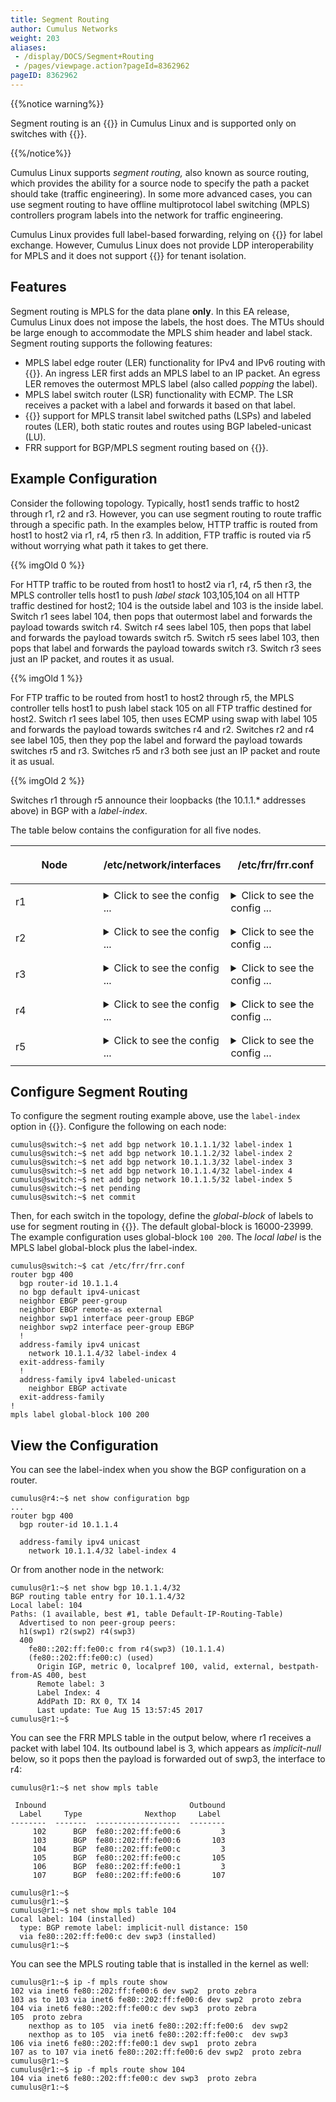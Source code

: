 ```yaml
---
title: Segment Routing
author: Cumulus Networks
weight: 203
aliases:
 - /display/DOCS/Segment+Routing
 - /pages/viewpage.action?pageId=8362962
pageID: 8362962
---
```

{{%notice warning%}}

Segment routing is an {{<exlink url="https://support.cumulusnetworks.com/hc/en-us/articles/202933878" text="early access feature">}} in Cumulus Linux and is supported only on switches with {{<exlink url="https://cumulusnetworks.com/products/hardware-compatibility-list/?asic%5B0%5D=Mellanox%20Spectrum&asic%5B1%5D=Mellanox%20Spectrum_A1" text="Spectrum ASICs">}}.

{{%/notice%}}

Cumulus Linux supports *segment routing,* also known as source routing, which provides the ability for a source node to specify the path a packet should take (traffic engineering). In some more advanced cases, you can use segment routing to have offline multiprotocol label switching (MPLS) controllers program labels into the network for traffic engineering.

Cumulus Linux provides full label-based forwarding, relying on {{<link url="Border-Gateway-Protocol-BGP" text="BGP">}} for label
exchange. However, Cumulus Linux does not provide LDP interoperability for MPLS and it does not support {{<link url="Virtual-Routing-and-Forwarding-VRF" text="VRFs">}} for tenant isolation.

## Features

Segment routing is MPLS for the data plane **only**. In this EA release, Cumulus Linux does not impose the labels, the host does. The MTUs should be large enough to accommodate the MPLS shim header and label stack. Segment routing supports the following features:

- MPLS label edge router (LER) functionality for IPv4 and IPv6 routing with {{<link url="Equal-Cost-Multipath-Load-Sharing-Hardware-ECMP" text="ECMP">}}. An ingress LER first adds an MPLS label to an IP packet. An egress LER removes the outermost MPLS label (also called *popping* the label).
- MPLS label switch router (LSR) functionality with ECMP. The LSR receives a packet with a label and forwards it based on that label.
- {{<link url="FRRouting-Overview" text="FRRouting">}} support for MPLS transit label switched paths (LSPs) and labeled routes (LER),
both static routes and routes using BGP labeled-unicast (LU).
- FRR support for BGP/MPLS segment routing based on {{<exlink url="https://datatracker.ietf.org/doc/rfc8669/" text="RFC 8869">}}.

## Example Configuration

Consider the following topology. Typically, host1 sends traffic to host2 through r1, r2 and r3. However, you can use segment routing to route traffic through a specific path. In the examples below, HTTP traffic is routed from host1 to host2 via r1, r4, r5 then r3. In addition, FTP traffic is routed via r5 without worrying what path it takes to get there.

{{% imgOld 0 %}}

For HTTP traffic to be routed from host1 to host2 via r1, r4, r5 then r3, the MPLS controller tells host1 to push *label stack* 103,105,104 on all HTTP traffic destined for host2; 104 is the outside label and 103 is the inside label. Switch r1 sees label 104, then pops that outermost label and forwards the payload towards switch r4. Switch r4 sees label 105, then pops that label and forwards the payload towards switch r5. Switch r5 sees label 103, then pops that label and forwards the payload towards switch r3. Switch r3 sees just an IP packet, and routes it as usual.

{{% imgOld 1 %}}

For FTP traffic to be routed from host1 to host2 through r5, the MPLS controller tells host1 to push label stack 105 on all FTP traffic destined for host2. Switch r1 sees label 105, then uses ECMP using swap with label 105 and forwards the payload towards switches r4 and r2. Switches r2 and r4 see label 105, then they pop the label and forward the payload towards switches r5 and r3. Switches r5 and r3 both see just an IP packet and route it as usual.

{{% imgOld 2 %}}

Switches r1 through r5 announce their loopbacks (the 10.1.1.\* addresses above) in BGP with a *label-index*.

The table below contains the configuration for all five nodes.

<table>
<colgroup>
<col style="width: 33%" />
<col style="width: 33%" />
<col style="width: 33%" />
</colgroup>
<thead>
<tr class="header">
<th><p>Node</p></th>
<th><p>/etc/network/interfaces</p></th>
<th><p>/etc/frr/frr.conf</p></th>
</tr>
</thead>
<tbody>
<tr class="odd">
<td><p>r1</p></td>
<td><details>
<summary>Click to see the config ... </summary>
<pre><code>auto lo
iface lo inet loopback
    address 10.1.1.1/32

auto swp2
iface swp2
    mpls-enable yes

auto swp4
iface swp4
    mpls-enable yes

auto swp10
iface swp10
    address 192.168.11.1/24
    mpls-enable yes

auto vagrant
iface vagrant inet dhcp

auto eth0
iface eth0 inet dhcp
 vrf mgmt

auto mgmt
iface mgmt
  address 127.0.0.1/8
  vrf-table auto</code></pre>
</details></td>
<td><details>
<summary>Click to see the config ... </summary>
<pre><code>frr version 4.0+cl3u9
frr defaults datacenter
hostname r1
username cumulus nopassword
!
service integrated-vtysh-config
!
log syslog informational
!
router bgp 65111
 bgp router-id 10.1.1.1
 no bgp default ipv4-unicast
 neighbor EBGP peer-group
 neighbor EBGP remote-as external
 neighbor swp2 interface peer-group EBGP
 neighbor swp4 interface peer-group EBGP
 !
 address-family ipv4 unicast
  network 10.1.1.1/32 label-index 1
  network 10.1.1.2/32 label-index 2
  network 10.1.1.3/32 label-index 3
  network 10.1.1.4/32 label-index 4
  network 10.1.1.5/32 label-index 5
 exit-address-family
 !
 address-family ipv4 labeled-unicast
  neighbor EBGP activate
 exit-address-family
!
mpls label global-block 100 200
!
line vty
!</code></pre>
</details></td>
</tr>
<tr class="even">
<td><p>r2</p></td>
<td><details>
<summary>Click to see the config ... </summary>
<pre><code>auto lo
iface lo inet loopback
    address 10.1.1.2/32

auto swp1
iface swp1
    mpls-enable yes

auto swp3
iface swp3
    mpls-enable yes

auto swp5
iface swp5
    mpls-enable yes

auto vagrant
iface vagrant inet dhcp

auto eth0
iface eth0 inet dhcp
 vrf mgmt

auto mgmt
iface mgmt
  address 127.0.0.1/8
  vrf-table auto</code></pre>
</details></td>
<td><details>
<summary>Click to see the config ... </summary>
<pre><code>frr version 4.0+cl3u9
frr defaults datacenter
hostname r2
username cumulus nopassword
!
service integrated-vtysh-config
!
log syslog informational
!
router bgp 65222
 bgp router-id 10.1.1.2
 no bgp default ipv4-unicast
 neighbor EBGP peer-group
 neighbor EBGP remote-as external
 neighbor swp1 interface peer-group EBGP
 neighbor swp3 interface peer-group EBGP
 neighbor swp5 interface peer-group EBGP
 !
 address-family ipv4 unicast
  network 10.1.1.1/32 label-index 1
  network 10.1.1.2/32 label-index 2
  network 10.1.1.3/32 label-index 3
  network 10.1.1.4/32 label-index 4
  network 10.1.1.5/32 label-index 5
 exit-address-family
 !
 address-family ipv4 labeled-unicast
  neighbor EBGP activate
 exit-address-family
!
mpls label global-block 100 200
!
line vty
!</code></pre>
</details></td>
</tr>
<tr class="odd">
<td><p>r3</p></td>
<td><details>
<summary>Click to see the config ... </summary>
<pre><code>auto lo
iface lo inet loopback
    address 10.1.1.3/32

auto swp2
iface swp2
    mpls-enable yes

auto swp5
iface swp5
    mpls-enable yes

auto swp10
iface swp10
    address 192.168.22.1/24
    mpls-enable yes

auto vagrant
iface vagrant inet dhcp

auto eth0
iface eth0 inet dhcp
 vrf mgmt

auto mgmt
iface mgmt
  address 127.0.0.1/8
  vrf-table auto</code></pre>
</details></td>
<td><details>
<summary>Click to see the config ... </summary>
<pre><code>frr version 4.0+cl3u9
frr defaults datacenter
hostname r3
username cumulus nopassword
!
service integrated-vtysh-config
!
log syslog informational
!
router bgp 65333
 bgp router-id 10.1.1.3
 no bgp default ipv4-unicast
 neighbor EBGP peer-group
 neighbor EBGP remote-as external
 neighbor swp2 interface peer-group EBGP
 neighbor swp5 interface peer-group EBGP
 !
 address-family ipv4 unicast
  network 10.1.1.1/32 label-index 1
  network 10.1.1.2/32 label-index 2
  network 10.1.1.3/32 label-index 3
  network 10.1.1.4/32 label-index 4
  network 10.1.1.5/32 label-index 5
 exit-address-family
 !
 address-family ipv4 labeled-unicast
  neighbor EBGP activate
 exit-address-family
!
mpls label global-block 100 200
!
line vty
!</code></pre>
</details></td>
</tr>
<tr class="even">
<td><p>r4</p></td>
<td><details>
<summary>Click to see the config ... </summary>
<pre><code>auto lo
iface lo inet loopback
    address 10.1.1.4/32

auto swp1
iface swp1
    mpls-enable yes

auto swp5
iface swp5
    mpls-enable yes

auto vagrant
iface vagrant inet dhcp

auto eth0
iface eth0 inet dhcp
 vrf mgmt

auto mgmt
iface mgmt
  address 127.0.0.1/8
  vrf-table auto</code></pre>
</details></td>
<td><details>
<summary>Click to see the config ... </summary>
<pre><code>frr version 4.0+cl3u9
frr defaults datacenter
hostname r4
username cumulus nopassword
!
service integrated-vtysh-config
!
log syslog informational
!
router bgp 65444
 bgp router-id 10.1.1.4
 no bgp default ipv4-unicast
 neighbor EBGP peer-group
 neighbor EBGP remote-as external
 neighbor swp1 interface peer-group EBGP
 neighbor swp5 interface peer-group EBGP
 !
 address-family ipv4 unicast
  network 10.1.1.1/32 label-index 1
  network 10.1.1.2/32 label-index 2
  network 10.1.1.3/32 label-index 3
  network 10.1.1.4/32 label-index 4
  network 10.1.1.5/32 label-index 5
 exit-address-family
 !
 address-family ipv4 labeled-unicast
  neighbor EBGP activate
 exit-address-family
!
mpls label global-block 100 200
!
line vty
!</code></pre>
</details></td>
</tr>
<tr class="odd">
<td><p>r5</p></td>
<td><details>
<summary>Click to see the config ... </summary>
<pre><code>auto lo
iface lo inet loopback
    address 10.1.1.5/32

auto swp2
iface swp2
    mpls-enable yes

auto swp5
iface swp5
    mpls-enable yes

auto swp10
iface swp10
    address 192.168.22.1/24
    mpls-enable yes

auto vagrant
iface vagrant inet dhcp

auto eth0
iface eth0 inet dhcp
 vrf mgmt

auto mgmt
iface mgmt
  address 127.0.0.1/8
  vrf-table auto</code></pre>
</details></td>
<td><details>
<summary>Click to see the config ... </summary>
<pre><code>frr version 4.0+cl3u9
frr defaults datacenter
hostname r5
username cumulus nopassword
!
service integrated-vtysh-config
!
log syslog informational
!
router bgp 65555
 bgp router-id 10.1.1.5
 no bgp default ipv4-unicast
 neighbor EBGP peer-group
 neighbor EBGP remote-as external
 neighbor swp2 interface peer-group EBGP
 neighbor swp3 interface peer-group EBGP
 neighbor swp5 interface peer-group EBGP
 !
 address-family ipv4 unicast
  network 10.1.1.1/32 label-index 1
  network 10.1.1.2/32 label-index 2
  network 10.1.1.3/32 label-index 3
  network 10.1.1.4/32 label-index 4
  network 10.1.1.5/32 label-index 5
 exit-address-family
 !
 !
 address-family ipv4 labeled-unicast
  neighbor EBGP activate
 exit-address-family
!
mpls label global-block 100 200
!
line vty
!</code></pre>
</details></td>
</tr>
</tbody>
</table>

## Configure Segment Routing

To configure the segment routing example above, use the `label-index` option in {{<link url="Network-Command-Line-Utility-NCLU" text="NCLU">}}. Configure the following on each node:

```
cumulus@switch:~$ net add bgp network 10.1.1.1/32 label-index 1
cumulus@switch:~$ net add bgp network 10.1.1.2/32 label-index 2
cumulus@switch:~$ net add bgp network 10.1.1.3/32 label-index 3
cumulus@switch:~$ net add bgp network 10.1.1.4/32 label-index 4
cumulus@switch:~$ net add bgp network 10.1.1.5/32 label-index 5
cumulus@switch:~$ net pending
cumulus@switch:~$ net commit
```

Then, for each switch in the topology, define the *global-block* of labels to use for segment routing in
{{<link url="Configuring-FRRouting" text="FRR">}}. The default global-block is 16000-23999. The example configuration uses global-block `100 200`. The *local label* is the MPLS label global-block plus the label-index.

```
cumulus@switch:~$ cat /etc/frr/frr.conf
router bgp 400
  bgp router-id 10.1.1.4
  no bgp default ipv4-unicast
  neighbor EBGP peer-group
  neighbor EBGP remote-as external
  neighbor swp1 interface peer-group EBGP
  neighbor swp2 interface peer-group EBGP
  !
  address-family ipv4 unicast
    network 10.1.1.4/32 label-index 4
  exit-address-family
  !
  address-family ipv4 labeled-unicast
    neighbor EBGP activate
  exit-address-family
!
mpls label global-block 100 200
```

## View the Configuration

You can see the label-index when you show the BGP configuration on a router.

```
cumulus@r4:~$ net show configuration bgp
...
router bgp 400
  bgp router-id 10.1.1.4

  address-family ipv4 unicast
    network 10.1.1.4/32 label-index 4
```

Or from another node in the network:

```
cumulus@r1:~$ net show bgp 10.1.1.4/32
BGP routing table entry for 10.1.1.4/32
Local label: 104
Paths: (1 available, best #1, table Default-IP-Routing-Table)
  Advertised to non peer-group peers:
  h1(swp1) r2(swp2) r4(swp3)
  400
    fe80::202:ff:fe00:c from r4(swp3) (10.1.1.4)
    (fe80::202:ff:fe00:c) (used)
      Origin IGP, metric 0, localpref 100, valid, external, bestpath-from-AS 400, best
      Remote label: 3
      Label Index: 4
      AddPath ID: RX 0, TX 14
      Last update: Tue Aug 15 13:57:45 2017
cumulus@r1:~$
```

You can see the FRR MPLS table in the output below, where r1 receives a packet with label 104. Its outbound label is 3, which appears as *implicit-null* below, so it pops then the payload is forwarded out of swp3, the interface to r4:

```
cumulus@r1:~$ net show mpls table

 Inbound                                Outbound
  Label     Type              Nexthop     Label
--------  -------  -------------------  --------
     102      BGP  fe80::202:ff:fe00:6         3
     103      BGP  fe80::202:ff:fe00:6       103
     104      BGP  fe80::202:ff:fe00:c         3
     105      BGP  fe80::202:ff:fe00:c       105
     106      BGP  fe80::202:ff:fe00:1         3
     107      BGP  fe80::202:ff:fe00:6       107

cumulus@r1:~$
cumulus@r1:~$
cumulus@r1:~$ net show mpls table 104
Local label: 104 (installed)
  type: BGP remote label: implicit-null distance: 150
  via fe80::202:ff:fe00:c dev swp3 (installed)
cumulus@r1:~$
```

You can see the MPLS routing table that is installed in the kernel as well:

```
cumulus@r1:~$ ip -f mpls route show
102 via inet6 fe80::202:ff:fe00:6 dev swp2  proto zebra
103 as to 103 via inet6 fe80::202:ff:fe00:6 dev swp2  proto zebra
104 via inet6 fe80::202:ff:fe00:c dev swp3  proto zebra
105  proto zebra
    nexthop as to 105  via inet6 fe80::202:ff:fe00:6  dev swp2
    nexthop as to 105  via inet6 fe80::202:ff:fe00:c  dev swp3
106 via inet6 fe80::202:ff:fe00:1 dev swp1  proto zebra
107 as to 107 via inet6 fe80::202:ff:fe00:6 dev swp2  proto zebra  
cumulus@r1:~$
cumulus@r1:~$ ip -f mpls route show 104
104 via inet6 fe80::202:ff:fe00:c dev swp3  proto zebra
cumulus@r1:~$
```
